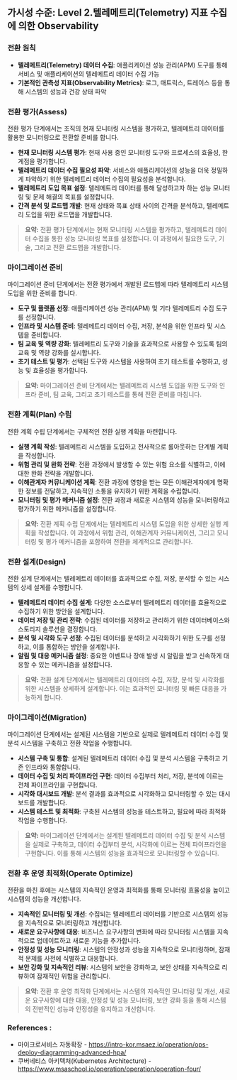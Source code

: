 ## 가시성 수준: Level 2.텔레메트리(Telemetry) 지표 수집에 의한 Observability

### 전환 원칙
- **텔레메트리(Telemetry) 데이터 수집**: 애플리케이션 성능 관리(APM) 도구를 통해 서비스 및 애플리케이션의 텔레메트리 데이터 수집 가능    
- **기본적인 관측성 지표(Observability Metrics)**: 로그, 매트릭스, 트레이스 등을 통해 시스템의 성능과 건강 상태 파악

### 전환 평가(Assess)
전환 평가 단계에서는 조직의 현재 모니터링 시스템을 평가하고, 텔레메트리 데이터를 활용한 모니터링으로 전환할 준비를 합니다.
- **현재 모니터링 시스템 평가**: 현재 사용 중인 모니터링 도구와 프로세스의 효율성, 한계점을 평가합니다.
- **텔레메트리 데이터 수집 필요성 파악**: 서비스와 애플리케이션의 성능을 더욱 정밀하게 파악하기 위한 텔레메트리 데이터 수집의 필요성을 분석합니다.
- **텔레메트리 도입 목표 설정**: 텔레메트리 데이터를 통해 달성하고자 하는 성능 모니터링 및 문제 해결의 목표를 설정합니다.
- **간격 분석 및 로드맵 개발**: 현재 상태와 목표 상태 사이의 간격을 분석하고, 텔레메트리 도입을 위한 로드맵을 개발합니다.

> **요약:** 전환 평가 단계에서는 현재 모니터링 시스템을 평가하고, 텔레메트리 데이터 수집을 통한 성능 모니터링 목표를 설정합니다. 이 과정에서 필요한 도구, 기술, 그리고 전환 로드맵을 개발합니다.

### 마이그레이션 준비
마이그레이션 준비 단계에서는 전환 평가에서 개발된 로드맵에 따라 텔레메트리 시스템 도입을 위한 준비를 합니다.
- **도구 및 플랫폼 선정**: 애플리케이션 성능 관리(APM) 및 기타 텔레메트리 수집 도구를 선정합니다.
- **인프라 및 시스템 준비**: 텔레메트리 데이터 수집, 저장, 분석을 위한 인프라 및 시스템을 준비합니다.
- **팀 교육 및 역량 강화**: 텔레메트리 도구와 기술을 효과적으로 사용할 수 있도록 팀의 교육 및 역량 강화를 실시합니다.
- **초기 테스트 및 평가**: 선택된 도구와 시스템을 사용하여 초기 테스트를 수행하고, 성능 및 효율성을 평가합니다.

> **요약:** 마이그레이션 준비 단계에서는 텔레메트리 시스템 도입을 위한 도구와 인프라 준비, 팀 교육, 그리고 초기 테스트를 통해 전환 준비를 마칩니다.

### 전환 계획(Plan) 수립
전환 계획 수립 단계에서는 구체적인 전환 실행 계획을 마련합니다.
- **실행 계획 작성**: 텔레메트리 시스템을 도입하고 전사적으로 롤아웃하는 단계별 계획을 작성합니다.
- **위험 관리 및 완화 전략**: 전환 과정에서 발생할 수 있는 위험 요소를 식별하고, 이에 대한 완화 전략을 개발합니다.
- **이해관계자 커뮤니케이션 계획**: 전환 과정에 영향을 받는 모든 이해관계자에게 명확한 정보를 전달하고, 지속적인 소통을 유지하기 위한 계획을 수립합니다.
- **모니터링 및 평가 메커니즘 설정**: 전환 과정과 새로운 시스템의 성능을 모니터링하고 평가하기 위한 메커니즘을 설정합니다.

> **요약:** 전환 계획 수립 단계에서는 텔레메트리 시스템 도입을 위한 상세한 실행 계획을 작성합니다. 이 과정에서 위험 관리, 이해관계자 커뮤니케이션, 그리고 모니터링 및 평가 메커니즘을 포함하여 전환을 체계적으로 관리합니다.

### 전환 설계(Design)
전환 설계 단계에서는 텔레메트리 데이터를 효과적으로 수집, 저장, 분석할 수 있는 시스템의 상세 설계를 수행합니다.
- **텔레메트리 데이터 수집 설계**: 다양한 소스로부터 텔레메트리 데이터를 효율적으로 수집하기 위한 방안을 설계합니다.
- **데이터 저장 및 관리 전략**: 수집된 데이터를 저장하고 관리하기 위한 데이터베이스와 스토리지 솔루션을 결정합니다.
- **분석 및 시각화 도구 선정**: 수집된 데이터를 분석하고 시각화하기 위한 도구를 선정하고, 이를 통합하는 방안을 설계합니다.
- **알림 및 대응 메커니즘 설정**: 중요한 이벤트나 장애 발생 시 알림을 받고 신속하게 대응할 수 있는 메커니즘을 설정합니다.

> **요약:** 전환 설계 단계에서는 텔레메트리 데이터의 수집, 저장, 분석 및 시각화를 위한 시스템을 상세하게 설계합니다. 이는 효과적인 모니터링 및 빠른 대응을 가능하게 합니다.

### 마이그레이션(Migration)
마이그레이션 단계에서는 설계된 시스템을 기반으로 실제로 텔레메트리 데이터 수집 및 분석 시스템을 구축하고 전환 작업을 수행합니다.
- **시스템 구축 및 통합**: 설계된 텔레메트리 데이터 수집 및 분석 시스템을 구축하고 기존 인프라와 통합합니다.
- **데이터 수집 및 처리 파이프라인 구현**: 데이터 수집부터 처리, 저장, 분석에 이르는 전체 파이프라인을 구현합니다.
- **시각화 대시보드 개발**: 분석 결과를 효과적으로 시각화하고 모니터링할 수 있는 대시보드를 개발합니다.
- **시스템 테스트 및 최적화**: 구축된 시스템의 성능을 테스트하고, 필요에 따라 최적화 작업을 수행합니다.

> **요약:** 마이그레이션 단계에서는 설계된 텔레메트리 데이터 수집 및 분석 시스템을 실제로 구축하고, 데이터 수집부터 분석, 시각화에 이르는 전체 파이프라인을 구현합니다. 이를 통해 시스템의 성능을 효과적으로 모니터링할 수 있습니다.

### 전환 후 운영 최적화(Operate Optimize)
전환을 마친 후에는 시스템의 지속적인 운영과 최적화를 통해 모니터링 효율성을 높이고 시스템의 성능을 개선합니다.
- **지속적인 모니터링 및 개선**: 수집되는 텔레메트리 데이터를 기반으로 시스템의 성능을 지속적으로 모니터링하고 개선합니다.
- **새로운 요구사항에 대응**: 비즈니스 요구사항의 변화에 따라 모니터링 시스템을 지속적으로 업데이트하고 새로운 기능을 추가합니다.
- **안정성 및 성능 모니터링**: 시스템의 안정성과 성능을 지속적으로 모니터링하며, 잠재적 문제를 사전에 식별하고 대응합니다.
- **보안 강화 및 지속적인 리뷰**: 시스템의 보안을 강화하고, 보안 상태를 지속적으로 리뷰하여 잠재적인 위험을 관리합니다.

> **요약:** 전환 후 운영 최적화 단계에서는 시스템의 지속적인 모니터링 및 개선, 새로운 요구사항에 대한 대응, 안정성 및 성능 모니터링, 보안 강화 등을 통해 시스템의 전반적인 성능과 안정성을 유지하고 개선합니다.

### References :
- 마이크로서비스 자동확장 - https://intro-kor.msaez.io/operation/ops-deploy-diagramming-advanced-hpa/
- 쿠버네티스 아키텍처(Kubernetes Architecture) - https://www.msaschool.io/operation/operation/operation-four/